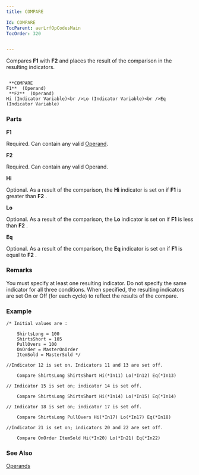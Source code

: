 ```yaml
---
title: COMPARE

Id: COMPARE
TocParent: aerLrfOpCodesMain
TocOrder: 320


---
```


Compares **F1** with **F2** and places the result of the comparison in the resulting indicators. 

```

 **COMPARE
F1**  (Operand)
 **F2**  (Operand)
Hi (Indicator Variable)<br />Lo (Indicator Variable)<br />Eq (Indicator Variable)
```

### Parts

**F1** 

Required. Can contain any valid [Operand](Operands.html).


**F2** 

Required. Can contain any valid Operand.


**Hi** 

Optional. As a result of the comparison, the **Hi** indicator is set on if **F1** is greater than **F2** .


**Lo** 

Optional. As a result of the comparison, the **Lo** indicator is set on if **F1** is less than **F2** .


**Eq** 

Optional. As a result of the comparison, the **Eq** indicator is set on if **F1** is equal to **F2** .


### Remarks
You must specify at least one resulting indicator. Do not specify the same indicator for all three conditions. When specified, the resulting indicators are set On or Off (for each cycle) to reflect the results of the compare. 

### Example

```
/* Initial values are :

    ShirtsLong = 100
    ShirtsShort = 105
    PullOvers = 100
    OnOrder = MasterOnOrder
    ItemSold = MasterSold */

//Indicator 12 is set on. Indicators 11 and 13 are set off.

    Compare ShirtsLong ShirtsShort Hi(*In11) Lo(*In12) Eq(*In13)

// Indicator 15 is set on; indicator 14 is set off.

    Compare	ShirtsLong ShirtsShort Hi(*In14) Lo(*In15) Eq(*In14)

// Indicator 18 is set on; indicator 17 is set off.

    Compare	ShirtsLong PullOvers Hi(*In17) Lo(*In17) Eq(*In18)

//Indicator 21 is set on; indicators 20 and 22 are set off.

    Compare	OnOrder ItemSold Hi(*In20) Lo(*In21) Eq(*In22)      
```

### See Also
[Operands](Operands.html) 
